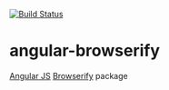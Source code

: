 [![Build Status](https://travis-ci.org/darvin/angular-browserify.png)](https://travis-ci.org/darvin/angular-browserify)

angular-browserify
==================

[Angular JS](http://angularjs.org/) [Browserify](http://browserify.org/) package
